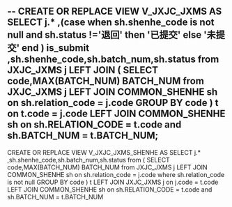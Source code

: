 --
CREATE OR REPLACE VIEW V_JXJC_JXMS AS 
SELECT j.*
,(case when sh.shenhe_code is not null and sh.status !='退回' then '已提交' else '未提交' end ) is_submit
,sh.shenhe_code,sh.batch_num,sh.status
from JXJC_JXMS j 
LEFT JOIN (
	SELECT code,MAX(BATCH_NUM) BATCH_NUM
	from JXJC_JXMS j
	LEFT JOIN COMMON_SHENHE sh on sh.relation_code = j.code
	GROUP BY code
 ) t on t.code = j.code
LEFT JOIN COMMON_SHENHE sh on sh.RELATION_CODE = t.code and sh.BATCH_NUM = t.BATCH_NUM;
--
CREATE OR REPLACE VIEW V_JXJC_JXMS_SHENHE AS 
SELECT j.*
,sh.shenhe_code,sh.batch_num,sh.status
from (
	SELECT code,MAX(BATCH_NUM) BATCH_NUM
	from JXJC_JXMS j
	LEFT JOIN COMMON_SHENHE sh on sh.relation_code = j.code
	where sh.relation_code is not null
	GROUP BY code
 ) t 
LEFT JOIN JXJC_JXMS j on j.code = t.code
LEFT JOIN COMMON_SHENHE sh on sh.RELATION_CODE = t.code and sh.BATCH_NUM = t.BATCH_NUM
